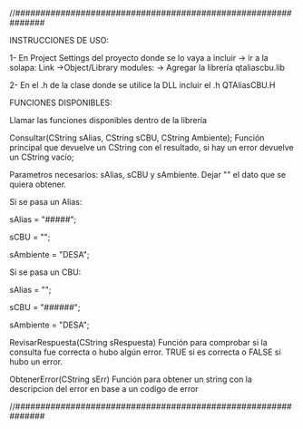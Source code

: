 //##############################################################

INSTRUCCIONES DE USO:

1- En Project Settings del proyecto donde se lo vaya a incluir -> ir a la solapa: Link ->Object/Library modules: -> Agregar la librería qtaliascbu.lib

2- En el .h de la clase donde se utilice la DLL incluir el .h QTAliasCBU.H

FUNCIONES DISPONIBLES:

Llamar las funciones disponibles dentro de la librería

Consultar(CString sAlias, CString sCBU, CString Ambiente);
Función principal que devuelve un CString con el resultado, si hay un error devuelve un CString vacío;

Parametros necesarios: sAlias, sCBU y sAmbiente. Dejar "" el dato que se quiera obtener.

Si se pasa un Alias:

sAlias = "#####";

sCBU = "";

sAmbiente = "DESA";

Si se pasa un CBU:

sAlias = "";

sCBU = "######";

sAmbiente = "DESA";

RevisarRespuesta(CString sRespuesta)
Función para comprobar si la consulta fue correcta o hubo algún error. TRUE si es correcta o FALSE si hubo un error.

ObtenerError(CString sErr)
Función para obtener un string con la descripcion del error en base a un codigo de error

//##############################################################